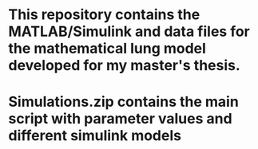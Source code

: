 # This repository contains the MATLAB/Simulink and data files for the mathematical lung model developed for my master's thesis. 

# Simulations.zip contains the main script with parameter values and different simulink models
